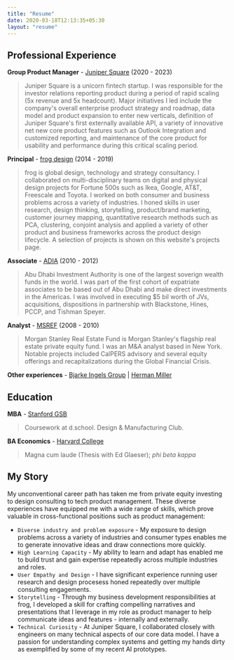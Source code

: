 ```yaml
---
title: "Resume"
date: 2020-03-18T12:13:35+05:30
layout: "resume"
---
```


## Professional Experience

**Group Product Manager** - [Juniper Square](https://www.junipersquare.com/) (2020 - 2023)

> Juniper Square is a unicorn fintech startup. I was responsible for the investor relations reporting product during a period of rapid scaling (5x revenue and 5x headcount). Major initiatives I led include the company's overall enterprise product strategy and roadmap, data model and product expansion to enter new verticals, definition of Juniper Square's first externally available API, a variety of innovative net new core product features such as Outlook Integration and customized reporting, and maintenance of the core product for usability and performance during this critical scaling period.
   
**Principal** - [frog design](https://www.frog.co/) (2014 - 2019)

> frog is global design, technology and strategy consultancy. I collaborated on multi-disciplinary teams on digital and physical design projects for Fortune 500s such as Ikea, Google, AT&T, Freescale and Toyota. I worked on both consumer and business problems across a variety of industries. I honed skills in user research, design thinking, storytelling, product/brand marketing, customer journey mapping, quantitative research methods such as PCA, clustering, conjoint analysis and applied a variety of other product and business frameworks across the product design lifecycle. A selection of projects is shown on this website's projects page.

**Associate** - [ADIA](https://www.adia.ae/) (2010 - 2012)

> Abu Dhabi Investment Authority is one of the largest soverign wealth funds in the world. I was part of the first cohort of expatriate associates to be based out of Abu Dhabi and make direct investments in the Americas. I was involved in executing $5 bil worth of JVs, acquisitions, dispositions in partnership with Blackstone, Hines, PCCP, and Tishman Speyer.

**Analyst** - [MSREF](https://www.morganstanley.com/im/en-us/individual-investor/about-us/investment-teams/real-assets/private-real-estate-investing-team.html) (2008 - 2010)

> Morgan Stanley Real Estate Fund is Morgan Stanley's flagship real estate private equity fund. I was an M&A analyst based in New York. Notable projects included CalPERS advisory and several equity offerings and recapitalizations during the Global Financial Crisis.

**Other experiences** - [Bjarke Ingels Group](https://big.dk/) | [Herman Miller](https://www.hermanmiller.com/solutions/future-of-work/) 

## Education

**MBA** - [Stanford GSB](https://www.gsb.stanford.edu/)

> Coursework at d.school. Design & Manufacturing Club. 

**BA Economics** - [Harvard College](https://college.harvard.edu/)

> Magna cum laude (Thesis with Ed Glaeser); *phi beta kappa*

## My Story
My unconventional career path has taken me from private equity investing to design consulting to tech product management. These diverse experiences have equipped me with a wide range of skills, which prove valuable in cross-functional positions such as product management:

- `Diverse industry and problem exposure` - My exposure to design problems across a variety of industries and consumer types enables me to generate innovative ideas and draw connections more quickly. 
- `High Learning Capacity` - My ability to learn and adapt has enabled me to build trust and gain expertise repeatedly across multiple industries and roles.
- `User Empathy and Design` - I have significant experience running user research and design procesess honed repeatedly over multiple consulting engagements.
- `Storytelling` - Through my business development responsibilities at frog, I developed a skill for crafting compelling narratives and presentations that I leverage in my role as product manager to help communicate ideas and features - internally and externally.
- `Technical Curiosity` - At Juniper Square, I collaborated closely with engineers on many technical aspects of our core data model. I have a passion for understanding complex systems and getting my hands dirty as exemplified by some of my recent AI prototypes.



